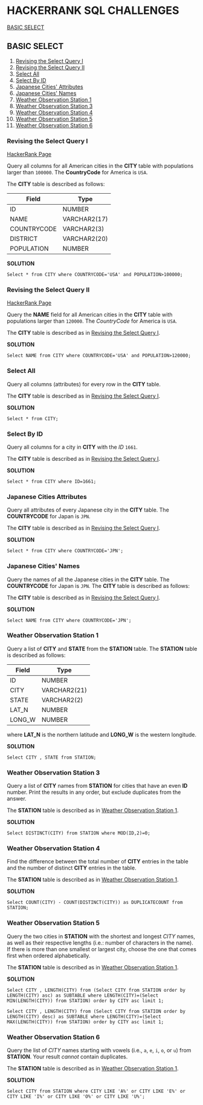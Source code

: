 # HACKERRANK SQL CHALLENGES

[BASIC SELECT](#BASIC-SELECT)

## BASIC SELECT

1. [Revising the Select Query I](###Revising-the-Select-Query-I)
1. [Revising the Select Query II](###Revising-the-Select-Query-II)
1. [Select All](###Select-All)
1. [Select By ID](###Select-By-ID)
1. [Japanese Cities' Attributes](###Japanese-Cities-Attributes)
1. [Japanese Cities' Names](###Japanese-Cities-Names)
1. [Weather Observation Station 1](###Weather-Observation-Station-1)
1. [Weather Observation Station 3](###Weather-Observation-Station-3)
1. [Weather Observation Station 4](###Weather-Observation-Station-4)
1. [Weather Observation Station 5](Weather-Observation-Station-5)
1. [Weather Observation Station 6](###Weather-Observation-Station-6)

### Revising the Select Query I

[HackerRank Page](https://www.hackerrank.com/challenges/revising-the-select-query/)

Query all columns for all American cities in the **CITY** table with populations larger than `100000`. The **CountryCode** for America is `USA`.

The **CITY** table is described as follows:

| Field       | Type         |
| ----------- | ------------ |
| ID          | NUMBER       |
| NAME        | VARCHAR2(17) |
| COUNTRYCODE | VARCHAR2(3)  |
| DISTRICT    | VARCHAR2(20) |
| POPULATION  | NUMBER       |

**SOLUTION**

~~~~
Select * from CITY where COUNTRYCODE='USA' and POPULATION>100000;
~~~~

### Revising the Select Query II

[HackerRank Page](https://www.hackerrank.com/challenges/revising-the-select-query-2/)

Query the **NAME** field for all American cities in the **CITY** table with populations larger than `120000`. The *CountryCode* for America is `USA`.

The **CITY** table is described as in [Revising the Select Query I](###Revising-the-Select-Query-I).

**SOLUTION**

~~~~
Select NAME from CITY where COUNTRYCODE='USA' and POPULATION>120000;
~~~~

### Select All

Query all columns (attributes) for every row in the **CITY** table.

The **CITY** table is described as in [Revising the Select Query I](###Revising-the-Select-Query-I).

**SOLUTION**

~~~~
Select * from CITY;
~~~~

### Select By ID

Query all columns for a city in **CITY** with the *ID* `1661`.

The **CITY** table is described as in [Revising the Select Query I](###Revising-the-Select-Query-I).

**SOLUTION**

~~~~
Select * from CITY where ID=1661;
~~~~

### Japanese Cities Attributes

Query all attributes of every Japanese city in the **CITY** table. The **COUNTRYCODE** for Japan is `JPN`.

The **CITY** table is described as in [Revising the Select Query I](###Revising-the-Select-Query-I).

**SOLUTION**

~~~~
Select * from CITY where COUNTRYCODE='JPN';
~~~~

### Japanese Cities' Names

Query the names of all the Japanese cities in the **CITY** table. The **COUNTRYCODE** for Japan is `JPN`.
The **CITY** table is described as follows:

The **CITY** table is described as in [Revising the Select Query I](###Revising-the-Select-Query-I).

**SOLUTION**

~~~~
Select NAME from CITY where COUNTRYCODE='JPN';
~~~~

### Weather Observation Station 1

Query a list of **CITY** and **STATE** from the **STATION** table.
The **STATION** table is described as follows:

| Field  | Type         |
| ------ | ------------ |
| ID     | NUMBER       |
| CITY   | VARCHAR2(21) |
| STATE  | VARCHAR2(2)  |
| LAT_N  | NUMBER       |
| LONG_W | NUMBER       |

where **LAT_N** is the northern latitude and **LONG_W** is the western longitude.

**SOLUTION**

~~~~
Select CITY , STATE from STATION;
~~~~

### Weather Observation Station 3

Query a list of **CITY** names from **STATION** for cities that have an even **ID** number. Print the results in any order, but exclude duplicates from the answer.

The **STATION** table is described as in [Weather Observation Station 1](###Weather-Observation-Station-1).

**SOLUTION**

~~~~
Select DISTINCT(CITY) from STATION where MOD(ID,2)=0;
~~~~

### Weather Observation Station 4 

Find the difference between the total number of **CITY** entries in the table and the number of distinct **CITY** entries in the table.

The **STATION** table is described as in [Weather Observation Station 1](###Weather-Observation-Station-1).

**SOLUTION**

~~~~
Select COUNT(CITY) - COUNT(DISTINCT(CITY)) as DUPLICATECOUNT from STATION;
~~~~

### Weather Observation Station 5

Query the two cities in **STATION** with the shortest and longest *CITY* names, as well as their respective lengths (i.e.: number of characters in the name). If there is more than one smallest or largest city, choose the one that comes first when ordered alphabetically.

The **STATION** table is described as in [Weather Observation Station 1](###Weather-Observation-Station-1).

**SOLUTION**

~~~~
Select CITY , LENGTH(CITY) from (Select CITY from STATION order by LENGTH(CITY) asc) as SUBTABLE where LENGTH(CITY)=(Select MIN(LENGTH(CITY)) from STATION) order by CITY asc limit 1;

Select CITY , LENGTH(CITY) from (Select CITY from STATION order by LENGTH(CITY) desc) as SUBTABLE where LENGTH(CITY)=(Select MAX(LENGTH(CITY)) from STATION) order by CITY asc limit 1;
~~~~

### Weather Observation Station 6

Query the list of *CITY* names starting with vowels (i.e., `a`, `e`, `i`, `o`, or `u`) from **STATION**. Your result *cannot* contain duplicates.

The **STATION** table is described as in [Weather Observation Station 1](###Weather-Observation-Station-1).

**SOLUTION**

~~~~
Select CITY from STATION where CITY LIKE 'A%' or CITY LIKE 'E%' or CITY LIKE 'I%' or CITY LIKE 'O%' or CITY LIKE 'U%';
~~~~

